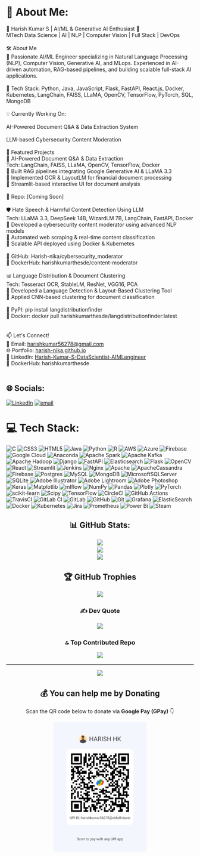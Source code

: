 # 💫 About Me:
🚀 Harish Kumar S | AI/ML & Generative AI Enthusiast 🤖<br>MTech Data Science | AI | NLP | Computer Vision | Full Stack | DevOps<br><br>🛠️ About Me<br>🚀 Passionate AI/ML Engineer specializing in Natural Language Processing (NLP), Computer Vision, Generative AI, and MLops. Experienced in AI-driven automation, RAG-based pipelines, and building scalable full-stack AI applications.<br><br>🔹 Tech Stack: Python, Java, JavaScript, Flask, FastAPI, React.js, Docker, Kubernetes, LangChain, FAISS, LLaMA, OpenCV, TensorFlow, PyTorch, SQL, MongoDB<br><br>💡 Currently Working On:<br><br>AI-Powered Document Q&A & Data Extraction System<br><br>LLM-based Cybersecurity Content Moderation<br><br>📌 Featured Projects<br>📝 AI-Powered Document Q&A & Data Extraction<br>Tech: LangChain, FAISS, LLaMA, OpenCV, TensorFlow, Docker<br>🔹 Built RAG pipelines integrating Google Generative AI & LLaMA 3.3<br>🔹 Implemented OCR & LayoutLM for financial document processing<br>🔹 Streamlit-based interactive UI for document analysis<br><br>🔗 Repo: [Coming Soon]<br><br>🛡️ Hate Speech & Harmful Content Detection Using LLM<br>Tech: LLaMA 3.3, DeepSeek 14B, WizardLM 7B, LangChain, FastAPI, Docker<br>🔹 Developed a cybersecurity content moderator using advanced NLP models<br>🔹 Automated web scraping & real-time content classification<br>🔹 Scalable API deployed using Docker & Kubernetes<br><br>🔗 GitHub: Harish-nika/cybersecurity_moderator<br>🔗 DockerHub: harishkumarthesde/content-moderator<br><br>📊 Language Distribution & Document Clustering<br>Tech: Tesseract OCR, StableLM, ResNet, VGG16, PCA<br>🔹 Developed a Language Detection & Layout-Based Clustering Tool<br>🔹 Applied CNN-based clustering for document classification<br><br>🔗 PyPI: pip install langdistributionfinder<br>🔗 Docker: docker pull harishkumarthesde/langdistributionfinder:latest<br><br><br>📫 Let's Connect!<br>📧 Email: harishkumar56278@gmail.com<br>🌐 Portfolio: [harish-nika.github.io](https://harish-nika.github.io/)<br>🔗 LinkedIn: [Harish-Kumar-S-DataScientist-AIMLengineer](https://www.linkedin.com/in/harish-kumar-s-b0a0472b1/)<br>🐳 DockerHub: harishkumarthesde<br><br>


## 🌐 Socials:
[![LinkedIn](https://img.shields.io/badge/LinkedIn-%230077B5.svg?logo=linkedin&logoColor=white)](https://linkedin.com/in/https://www.linkedin.com/in/harish-kumar-s-b0a0472b1/) [![email](https://img.shields.io/badge/Email-D14836?logo=gmail&logoColor=white)](mailto:harishkumar56278@gmail.com) 

# 💻 Tech Stack:
![C](https://img.shields.io/badge/c-%2300599C.svg?style=for-the-badge&logo=c&logoColor=white) ![CSS3](https://img.shields.io/badge/css3-%231572B6.svg?style=for-the-badge&logo=css3&logoColor=white) ![HTML5](https://img.shields.io/badge/html5-%23E34F26.svg?style=for-the-badge&logo=html5&logoColor=white) ![Java](https://img.shields.io/badge/java-%23ED8B00.svg?style=for-the-badge&logo=openjdk&logoColor=white) ![Python](https://img.shields.io/badge/python-3670A0?style=for-the-badge&logo=python&logoColor=ffdd54) ![R](https://img.shields.io/badge/r-%23276DC3.svg?style=for-the-badge&logo=r&logoColor=white) ![AWS](https://img.shields.io/badge/AWS-%23FF9900.svg?style=for-the-badge&logo=amazon-aws&logoColor=white) ![Azure](https://img.shields.io/badge/azure-%230072C6.svg?style=for-the-badge&logo=microsoftazure&logoColor=white) ![Firebase](https://img.shields.io/badge/firebase-%23039BE5.svg?style=for-the-badge&logo=firebase) ![Google Cloud](https://img.shields.io/badge/GoogleCloud-%234285F4.svg?style=for-the-badge&logo=google-cloud&logoColor=white) ![Anaconda](https://img.shields.io/badge/Anaconda-%2344A833.svg?style=for-the-badge&logo=anaconda&logoColor=white) ![Apache Spark](https://img.shields.io/badge/Apache%20Spark-FDEE21?style=for-the-badge&logo=apachespark&logoColor=black) ![Apache Kafka](https://img.shields.io/badge/Apache%20Kafka-000?style=for-the-badge&logo=apachekafka) ![Apache Hadoop](https://img.shields.io/badge/Apache%20Hadoop-66CCFF?style=for-the-badge&logo=apachehadoop&logoColor=black) ![Django](https://img.shields.io/badge/django-%23092E20.svg?style=for-the-badge&logo=django&logoColor=white) ![FastAPI](https://img.shields.io/badge/FastAPI-005571?style=for-the-badge&logo=fastapi) ![Elasticsearch](https://img.shields.io/badge/elasticsearch-%230377CC.svg?style=for-the-badge&logo=elasticsearch&logoColor=white) ![Flask](https://img.shields.io/badge/flask-%23000.svg?style=for-the-badge&logo=flask&logoColor=white) ![OpenCV](https://img.shields.io/badge/opencv-%23white.svg?style=for-the-badge&logo=opencv&logoColor=white) ![React](https://img.shields.io/badge/react-%2320232a.svg?style=for-the-badge&logo=react&logoColor=%2361DAFB) ![Streamlit](https://img.shields.io/badge/Streamlit-%23FE4B4B.svg?style=for-the-badge&logo=streamlit&logoColor=white) ![Jenkins](https://img.shields.io/badge/jenkins-%232C5263.svg?style=for-the-badge&logo=jenkins&logoColor=white) ![Nginx](https://img.shields.io/badge/nginx-%23009639.svg?style=for-the-badge&logo=nginx&logoColor=white) ![Apache](https://img.shields.io/badge/apache-%23D42029.svg?style=for-the-badge&logo=apache&logoColor=white) ![ApacheCassandra](https://img.shields.io/badge/cassandra-%231287B1.svg?style=for-the-badge&logo=apache-cassandra&logoColor=white) ![Firebase](https://img.shields.io/badge/firebase-a08021?style=for-the-badge&logo=firebase&logoColor=ffcd34) ![Postgres](https://img.shields.io/badge/postgres-%23316192.svg?style=for-the-badge&logo=postgresql&logoColor=white) ![MySQL](https://img.shields.io/badge/mysql-4479A1.svg?style=for-the-badge&logo=mysql&logoColor=white) ![MongoDB](https://img.shields.io/badge/MongoDB-%234ea94b.svg?style=for-the-badge&logo=mongodb&logoColor=white) ![MicrosoftSQLServer](https://img.shields.io/badge/Microsoft%20SQL%20Server-CC2927?style=for-the-badge&logo=microsoft%20sql%20server&logoColor=white) ![SQLite](https://img.shields.io/badge/sqlite-%2307405e.svg?style=for-the-badge&logo=sqlite&logoColor=white) ![Adobe Illustrator](https://img.shields.io/badge/adobe%20illustrator-%23FF9A00.svg?style=for-the-badge&logo=adobe%20illustrator&logoColor=white) ![Adobe Lightroom](https://img.shields.io/badge/Adobe%20Lightroom-31A8FF.svg?style=for-the-badge&logo=Adobe%20Lightroom&logoColor=white) ![Adobe Photoshop](https://img.shields.io/badge/adobe%20photoshop-%2331A8FF.svg?style=for-the-badge&logo=adobe%20photoshop&logoColor=white) ![Keras](https://img.shields.io/badge/Keras-%23D00000.svg?style=for-the-badge&logo=Keras&logoColor=white) ![Matplotlib](https://img.shields.io/badge/Matplotlib-%23ffffff.svg?style=for-the-badge&logo=Matplotlib&logoColor=black) ![mlflow](https://img.shields.io/badge/mlflow-%23d9ead3.svg?style=for-the-badge&logo=numpy&logoColor=blue) ![NumPy](https://img.shields.io/badge/numpy-%23013243.svg?style=for-the-badge&logo=numpy&logoColor=white) ![Pandas](https://img.shields.io/badge/pandas-%23150458.svg?style=for-the-badge&logo=pandas&logoColor=white) ![Plotly](https://img.shields.io/badge/Plotly-%233F4F75.svg?style=for-the-badge&logo=plotly&logoColor=white) ![PyTorch](https://img.shields.io/badge/PyTorch-%23EE4C2C.svg?style=for-the-badge&logo=PyTorch&logoColor=white) ![scikit-learn](https://img.shields.io/badge/scikit--learn-%23F7931E.svg?style=for-the-badge&logo=scikit-learn&logoColor=white) ![Scipy](https://img.shields.io/badge/SciPy-%230C55A5.svg?style=for-the-badge&logo=scipy&logoColor=%white) ![TensorFlow](https://img.shields.io/badge/TensorFlow-%23FF6F00.svg?style=for-the-badge&logo=TensorFlow&logoColor=white) ![CircleCI](https://img.shields.io/badge/circleci-%23161616.svg?style=for-the-badge&logo=circleci&logoColor=white) ![GitHub Actions](https://img.shields.io/badge/github%20actions-%232671E5.svg?style=for-the-badge&logo=githubactions&logoColor=white) ![TravisCI](https://img.shields.io/badge/travis%20ci-%232B2F33.svg?style=for-the-badge&logo=travis&logoColor=white) ![GitLab CI](https://img.shields.io/badge/gitlab%20CI-%23181717.svg?style=for-the-badge&logo=gitlab&logoColor=white) ![GitLab](https://img.shields.io/badge/gitlab-%23181717.svg?style=for-the-badge&logo=gitlab&logoColor=white) ![GitHub](https://img.shields.io/badge/github-%23121011.svg?style=for-the-badge&logo=github&logoColor=white) ![Git](https://img.shields.io/badge/git-%23F05033.svg?style=for-the-badge&logo=git&logoColor=white) ![Grafana](https://img.shields.io/badge/grafana-%23F46800.svg?style=for-the-badge&logo=grafana&logoColor=white) ![ElasticSearch](https://img.shields.io/badge/-ElasticSearch-005571?style=for-the-badge&logo=elasticsearch) ![Docker](https://img.shields.io/badge/docker-%230db7ed.svg?style=for-the-badge&logo=docker&logoColor=white) ![Kubernetes](https://img.shields.io/badge/kubernetes-%23326ce5.svg?style=for-the-badge&logo=kubernetes&logoColor=white) ![Jira](https://img.shields.io/badge/jira-%230A0FFF.svg?style=for-the-badge&logo=jira&logoColor=white) ![Prometheus](https://img.shields.io/badge/Prometheus-E6522C?style=for-the-badge&logo=Prometheus&logoColor=white) ![Power Bi](https://img.shields.io/badge/power_bi-F2C811?style=for-the-badge&logo=powerbi&logoColor=black) ![Steam](https://img.shields.io/badge/steam-%23000000.svg?style=for-the-badge&logo=steam&logoColor=white)

<div align="center">
  
## 📊 GitHub Stats:
![](https://github-readme-stats.vercel.app/api?username=harish-nika&theme=tokyonight&hide_border=false&include_all_commits=true&count_private=true)<br/>
![](https://nirzak-streak-stats.vercel.app/?user=harish-nika&theme=tokyonight&hide_border=false)<br/>
![](https://github-readme-stats.vercel.app/api/top-langs/?username=harish-nika&theme=tokyonight&hide_border=false&include_all_commits=true&count_private=true&layout=compact)

## 🏆 GitHub Trophies
![](https://github-profile-trophy.vercel.app/?username=harish-nika&theme=tokyonight&no-frame=false&no-bg=true&margin-w=4)

### ✍️ Dev Quote
![](https://quotes-github-readme.vercel.app/api?type=horizontal&theme=radical)

### 🔝 Top Contributed Repo
![](https://github-contributor-stats.vercel.app/api?username=harish-nika&limit=5&theme=tokyonight&combine_all_yearly_contributions=true)

---
[![](https://visitcount.itsvg.in/api?id=harish-nika&icon=6&color=8)](https://visitcount.itsvg.in)

## 💰 You can help me by Donating  
Scan the QR code below to donate via **Google Pay (GPay)** 👇  

<div align="center">
    <img src="https://raw.githubusercontent.com/Harish-nika/Harish-nika/main/hk-donate.jpeg" alt="Google Pay QR Code" width="250"/>
</div>


</div>
  

